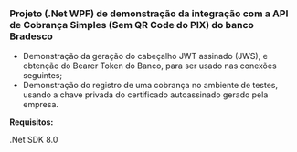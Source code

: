 ### Projeto (.Net WPF) de demonstração da integração com a API de Cobrança Simples (Sem QR Code do PIX) do banco Bradesco

 * Demonstração da geração do cabeçalho JWT assinado (JWS), e obtenção do Bearer Token do Banco, para ser usado nas conexões seguintes;
 * Demonstração do registro de uma cobrança no ambiente de testes, usando a chave privada do certificado autoassinado gerado pela empresa.

 **Requisitos:**

 .Net SDK 8.0
